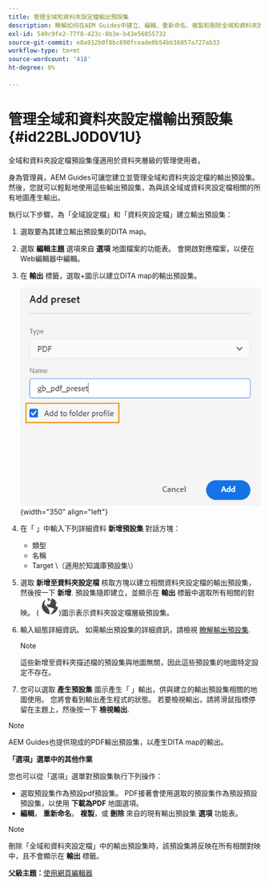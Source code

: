 ```yaml
---
title: 管理全域和資料夾設定檔輸出預設集
description: 瞭解如何在AEM Guides中建立、編輯、重新命名、複製和刪除全域和資料夾設定檔輸出預設集以作為管理使用者。
exl-id: 549c9fe2-77f8-423c-8b3e-b43e56055732
source-git-commit: e8a912b0f8bc690fceade0b54bb36057a727ab33
workflow-type: tm+mt
source-wordcount: '418'
ht-degree: 0%

---
```


# 管理全域和資料夾設定檔輸出預設集 {#id22BLJ0D0V1U}

全域和資料夾設定檔預設集僅適用於資料夾層級的管理使用者。

身為管理員，AEM Guides可讓您建立並管理全域和資料夾設定檔的輸出預設集。 然後，您就可以輕鬆地使用這些輸出預設集，為與該全域或資料夾設定檔相關的所有地圖產生輸出。

執行以下步驟，為「全域設定檔」和「資料夾設定檔」建立輸出預設集：

1. 選取要為其建立輸出預設集的DITA map。
1. 選取 **編輯主題** 選項來自 **選項** 地圖檔案的功能表。 會開啟對應檔案，以便在Web編輯器中編輯。
1. 在 **輸出** 標籤，選取+圖示以建立DITA map的輸出預設集。

   ![](images/add-global-output-preset.png){width="350" align="left"}

1. 在「 」中輸入下列詳細資料 **新增預設集** 對話方塊：
   - 類型
   - 名稱
   - Target \（適用於知識庫預設集\）
1. 選取 **新增至資料夾設定檔** 核取方塊以建立相關資料夾設定檔的輸出預設集，然後按一下 **新增**. 預設集隨即建立，並顯示在 **輸出** 標籤中選取所有相關的對映。 \( ![](images/global-preset-icon.svg)\)圖示表示資料夾設定檔層級預設集。
1. 輸入組態詳細資訊。 如需輸出預設集的詳細資訊，請檢視 [瞭解輸出預設集](./generate-output-understand-presets.md).

   >[!NOTE]
   >
   > 這些新增至資料夾描述檔的預設集與地圖無關，因此這些預設集的地圖特定設定不存在。

1. 您可以選取 **產生預設集** 圖示產生「 」輸出，供與建立的輸出預設集相關的地圖使用。 您將會看到輸出產生程式的狀態。 若要檢視輸出，請將滑鼠指標停留在主題上，然後按一下 **檢視輸出**.

>[!NOTE]
>
> AEM Guides也提供現成的PDF輸出預設集，以產生DITA map的輸出。

**「選項」選單中的其他作業**

您也可以從「選項」選單對預設集執行下列操作：

- 選取預設集作為預設pdf預設集。 PDF接著會使用選取的預設集作為預設預設預設集，以使用 **下載為PDF** 地圖選項。
- **編輯**， **重新命名**， **複製**，或 **刪除** 來自的現有輸出預設集 **選項** 功能表。

>[!NOTE]
>
> 刪除「全域和資料夾設定檔」中的輸出預設集時，該預設集將反映在所有相關對映中，且不會顯示在 **輸出** 標籤。

**父級主題：**[&#x200B;使用網頁編輯器](web-editor.md)
